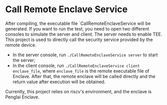 # Call Remote Enclave Service

After compiling, the executable file `CallRemoteEnclaveService will be generated. If you want to run the test, you need to open two different consoles to simulate the server and client. The server needs to enable TEE.
This project is used to directly call the security service provided by the remote device.

- In the server console, run `./CallRemoteEnclaveService server` to start the server;
- In the client console, run `./CallRemoteEnclaveService client enclave_file`, where `enclave_file` is the remote executable file of Enclave. After that, the remote enclave will be called directly and the return value after execution will be obtained.

Currently, this project relies on riscv's environment, and the enclave is Penglai Enclave. 
